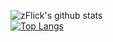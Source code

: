 ![zFlick's github stats](https://github-readme-stats.vercel.app/api?username=zflick&theme=dark&count_private=true&show_icons=true)<br>
[![Top Langs](https://github-readme-stats.vercel.app/api/top-langs/?username=zflick&layout=compact)](https://github.com/zflick/github-readme-stats)<br>

